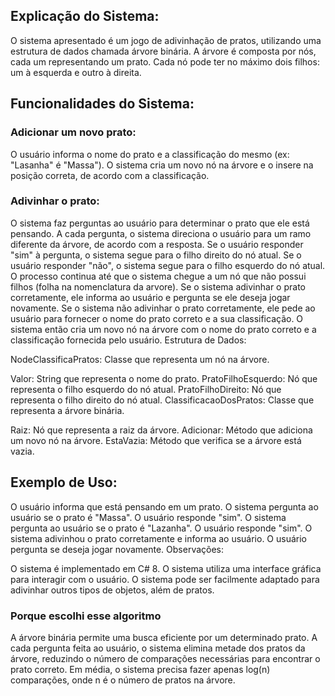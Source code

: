 ## Explicação do Sistema:
O sistema apresentado é um jogo de adivinhação de pratos, utilizando uma estrutura de dados chamada árvore binária. A árvore é composta por nós, cada um representando um prato. Cada nó pode ter no máximo dois filhos: um à esquerda e outro à direita.

## Funcionalidades do Sistema:

### Adicionar um novo prato:

O usuário informa o nome do prato e a classificação do mesmo (ex: "Lasanha" é "Massa").
O sistema cria um novo nó na árvore e o insere na posição correta, de acordo com a classificação.

### Adivinhar o prato:

O sistema faz perguntas ao usuário para determinar o prato que ele está pensando.
A cada pergunta, o sistema direciona o usuário para um ramo diferente da árvore, de acordo com a resposta.
Se o usuário responder "sim" à pergunta, o sistema segue para o filho direito do nó atual.
Se o usuário responder "não", o sistema segue para o filho esquerdo do nó atual.
O processo continua até que o sistema chegue a um nó que não possui filhos (folha na nomenclatura da arvore).
Se o sistema adivinhar o prato corretamente, ele informa ao usuário e pergunta se ele deseja jogar novamente.
Se o sistema não adivinhar o prato corretamente, ele pede ao usuário para fornecer o nome do prato correto e a sua classificação.
O sistema então cria um novo nó na árvore com o nome do prato correto e a classificação fornecida pelo usuário.
Estrutura de Dados:

NodeClassificaPratos: Classe que representa um nó na árvore.

Valor: String que representa o nome do prato.
PratoFilhoEsquerdo: Nó que representa o filho esquerdo do nó atual.
PratoFilhoDireito: Nó que representa o filho direito do nó atual.
ClassificacaoDosPratos: Classe que representa a árvore binária.

Raiz: Nó que representa a raiz da árvore.
Adicionar: Método que adiciona um novo nó na árvore.
EstaVazia: Método que verifica se a árvore está vazia.

## Exemplo de Uso:

O usuário informa que está pensando em um prato.
O sistema pergunta ao usuário se o prato é "Massa".
O usuário responde "sim".
O sistema pergunta ao usuário se o prato é "Lazanha".
O usuário responde "sim".
O sistema adivinhou o prato corretamente e informa ao usuário.
O usuário pergunta se deseja jogar novamente.
Observações:

O sistema é implementado em C# 8.
O sistema utiliza uma interface gráfica para interagir com o usuário.
O sistema pode ser facilmente adaptado para adivinhar outros tipos de objetos, além de pratos.

### Porque escolhi esse algoritmo
A árvore binária permite uma busca eficiente por um determinado prato. A cada pergunta feita ao usuário, o sistema elimina metade dos pratos da árvore,
reduzindo o número de comparações necessárias para encontrar o prato correto. Em média, o sistema precisa fazer apenas log(n) comparações, 
onde n é o número de pratos na árvore. 


